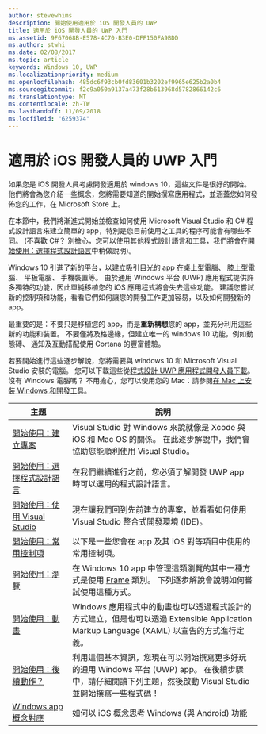 ```yaml
---
author: stevewhims
description: 開始使用適用於 iOS 開發人員的 UWP
title: 適用於 iOS 開發人員的 UWP 入門
ms.assetid: 9F67068B-E578-4C70-B3E0-DFF150FA9BDD
ms.author: stwhi
ms.date: 02/08/2017
ms.topic: article
keywords: Windows 10, UWP
ms.localizationpriority: medium
ms.openlocfilehash: 485dc6f93cb0fd83601b3202ef9965e625b2a0b4
ms.sourcegitcommit: f2c9a050a9137a473f28b613968d5782866142c6
ms.translationtype: MT
ms.contentlocale: zh-TW
ms.lasthandoff: 11/09/2018
ms.locfileid: "6259374"
---
```

# <a name="getting-started-with-uwp-for-ios-developers"></a>適用於 iOS 開發人員的 UWP 入門


如果您是 iOS 開發人員考慮開發適用於 windows 10，這些文件是很好的開始。 他們將會為您介紹一些概念，您將需要知道的開始撰寫應用程式，並涵蓋您如何發佈您的工作，在 Microsoft Store 上。

在本節中，我們將漸進式開始並檢查如何使用 Microsoft Visual Studio 和 C# 程式設計語言來建立簡單的 app，特別是您目前使用之工具的程序可能會有哪些不同。 (不喜歡 C#？ 別擔心，您可以使用其他程式設計語言和工具，我們將會在[開始使用：選擇程式設計語言](getting-started-choosing-a-programming-language.md)中稍做說明)。

Windows 10 引進了新的平台，以建立吸引目光的 app 在桌上型電腦、 膝上型電腦、 平板電腦、 手機裝置等。 由於通用 Windows 平台 (UWP) 應用程式提供許多獨特的功能，因此單純移植您的 iOS 應用程式將會失去這些功能。 建議您嘗試新的控制項和功能，看看它們如何讓您的開發工作更加容易，以及如何開發新的 app。

最重要的是：不要只是移植您的 app，而是**重新構想**您的 app，並充分利用這些新的功能和裝置。 不要僅將及格邊緣，但建立唯一的 windows 10 功能，例如動態磚、 通知及互動搭配使用 Cortana 的豐富體驗。

若要開始進行這些逐步解說，您將需要與 windows 10 和 Microsoft Visual Studio 安裝的電腦。 您可以下載這些從[程式設計 UWP 應用程式開發人員下載](https://developer.microsoft.com/en-us/windows/downloads)。 沒有 Windows 電腦嗎？ 不用擔心，您可以使用您的 Mac：請參閱[在 Mac 上安裝 Windows 和開發工具](setting-up-your-mac-with-windows-10.md)。

| 主題 | 說明 |
|-------|-------------|
| [開始使用：建立專案](getting-started-creating-a-project.md) | Visual Studio 對 Windows 來說就像是 Xcode 與 iOS 和 Mac OS 的關係。 在此逐步解說中，我們會協助您能順利使用 Visual Studio。 |
| [開始使用：選擇程式設計語言](getting-started-choosing-a-programming-language.md) | 在我們繼續進行之前，您必須了解開發 UWP app 時可以選用的程式設計語言。 |
| [開始使用：使用 Visual Studio](getting-started-getting-around-in-visual-studio.md) | 現在讓我們回到先前建立的專案，並看看如何使用 Visual Studio 整合式開發環境 (IDE)。 |
| [開始使用：常用控制項](getting-started-common-controls.md) | 以下是一些您會在 app 及其 iOS 對等項目中使用的常用控制項。 |
| [開始使用：瀏覽](getting-started-navigation.md) | 在 Windows 10 app 中管理這類瀏覽的其中一種方式是使用 [Frame](https://msdn.microsoft.com/library/windows/apps/br242682) 類別。 下列逐步解說會說明如何嘗試使用這種方式。 |
| [開始使用：動畫](getting-started-animation.md) | Windows 應用程式中的動畫也可以透過程式設計的方式建立，但是也可以透過 Extensible Application Markup Language (XAML) 以宣告的方式進行定義。 |
| [開始使用：後續動作？](getting-started-what-next.md) | 利用這個基本資訊，您現在可以開始撰寫更多好玩的通用 Windows 平台 (UWP) app。 在後續步驟中，請仔細閱讀下列主題，然後啟動 Visual Studio 並開始撰寫一些程式碼！ |
| [Windows app 概念對應](https://msdn.microsoft.com//windows/uwp/porting/android-ios-uwp-map) | 如何以 iOS 概念思考 Windows (與 Android) 功能 |

 

 

 
